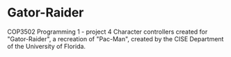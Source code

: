 # Gator-Raider
COP3502 Programming 1 - project 4
Character controllers created for "Gator-Raider", a recreation of "Pac-Man", created by the CISE Department of the University of Florida.
